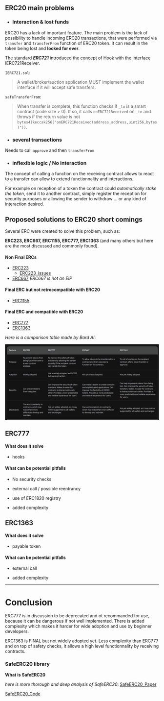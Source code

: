 ## ERC20 main problems

- ### Interaction & lost funds

ERC20 has a lack of important feature.
The main problem is the lack of possibility to handle incoming ERC20 transactions, that were performed via `transfer` and `transferFrom` function of ERC20 token.
It can result in the token being lost and **locked for ever**.

The standard ***ERC721*** introduced the concept of Hook with the interface IERC721Receiver.

`IERC721.sol`:

> A wallet/broker/auction application MUST implement the wallet interface if it will accept safe transfers.

`safeTransferFrom`:

> When transfer is complete, this function
> checks if `_to` is a smart contract (code size > 0). If so, it calls
> `onERC721Received` on `_to` and throws if the return value is not
> `bytes4(keccak256("onERC721Received(address,address,uint256,bytes)"))`.


- ### several transactions

Needs to call `approve` and then `transferFrom`

- ### inflexible logic / No interaction

The concept of calling a function on the receiving contract allows to react to a transfer can allow to extend functionnality and interactions.

For example on reception of a token the contract could *automatically stake the token*, send it to another contract, simply register the reception for security purposes or allowing the sender to withdraw ... or any kind of interaction desired.

## Proposed solutions to ERC20 short comings

Several ERC were created to solve this problem, such as:

 **ERC223, ERC667, ERC1155, ERC777, ERC1363** (and many others but here are the most discussed and commonly found).

#### Non Final ERCs

- [ERC223](https://eips.ethereum.org/EIPS/eip-223  "ERC223-EIPS-REVIEW")
    - [ERC223_issues](https://github.com/ethereum/EIPs/issues/223 "ERC223 issues")
- [ERC667](https://github.com/ethereum/EIPs/issues/677  "ERC667-NOT AN EIP") *ERC667 is not an EIP*

#### Final ERC but not retrocompatible with ERC20
- [ERC1155](https://github.com/ethereum/EIPs/blob/master/EIPS/eip-1155.md  "ERC1155- FINAL")

#### Final ERC and compatible with ERC20

- [ERC777](https://eips.ethereum.org/EIPS/eip-777 "ERC777-EIPS-FINAL")
- [ERC1363](https://eips.ethereum.org/EIPS/eip-777 "ERC1363-EIPS-FINAL") 

*Here is a comparison table made by Bard AI*:

![Comparison table of solutions to ERC20 short comings](./assets/ERC-comparison-table-Bard.png "Comparison-table")


## ERC777

#### What does it solve

- hooks

#### What can be potential pitfalls

- No security checks

- external call / possible reentrancy

- use of ERC1820 registry

- added complexity

## ERC1363

#### What does it solve

- payable token

#### What can be potential pitfalls

- external call

- added complexity

_________________________________

# Conclusion

ERC777 is in discussion to be deprecated and ot recommanded for use, because it can be dangerous if not well implemented. There is added complexity which makes it harder for wide adoption and use by beginner developers.

ERC1363 is FINAL but not widely adopted yet.
Less complexity than ERC777 and on top of safety checks, it allows a high level functionnality by receiving contracts.

### SafeERC20 library

**What is SafeERC20**


*here is more thorough and deep analysis of SafeERC20*:
[SafeERC20_Paper](./SafeERC20.md)

[SafeERC20_Code](https://github.com/OpenZeppelin/openzeppelin-contracts/blob/master/contracts/token/ERC20/utils/SafeERC20.sol "SafeERC20 by OpenZeppelin")
